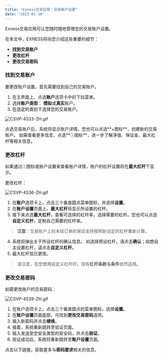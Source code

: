 ```yaml
---
title: "Exness交易应用：交易账户设置"
date: "2023-01-10"
---
```


Exness交易应用可让您随时随地管理您的交易账户设置。

在本文中，EXNESS将向您介绍这些重要的细节：

- **找到交易账户**
- **更改杠杆**
- **更改交易密码**

### 找到交易账户

要更改账户设置，首先需要找到自己的交易账户。

1. 在主界面上，点选**账户**选项卡中的下拉菜单。
2. 选择**账户类型**： **模拟**或**真实**账户。
3. 在选定的类别下选择您的交易账户。

![CSVP-4533-ZH.gif](https://get.exness.help/hc/article_attachments/6383969685148)

点选交易账户后，系统将显示账户详情。您也可以点选**+图标**，创建新的交易账户。 如需查看更多信息，点选**ⓘ图标**，进一步了解净值、保证金、最大杠杆等相关信息。

### 更改杠杆

如果通过ⓘ图标或账户设置来查看账户详情，账户的杠杆设置将在**最大杠杆**下显示。

更改杠杆：

![CSVP-4536-ZH.gif](https://get.exness.help/hc/article_attachments/6384015127324)

1. 在**账户**选项卡上，点击三个垂直圆点菜单图标，并选择**设置**。
2. 在**账户设置**页面上，**最大杠杆**将显示所设置的杠杆。
3. 接下来点选**最大杠杆**，查看可选择的杠杆率，选择需要的杠杆。您也可以点选**自定义杠杆**，定制自己需要的杠杆率。

> **注意**：交易账户上的未结订单的保证金将按照新设定的杠杆重新计算。

4. 系统将弹出关于所设杠杆的确认信息。 如选择预设杠杆，请点击**确认**；如想自主设置杠杆，请点击**自定义杠杆**。
5. 最大杠杆现已更改。

> 请注意，在您使用自定义杠杆时，现有**杠杆条款与条件**依然适用。

### 更改交易密码

如需更改账户的交易密码：

![CSVP-4539-ZH.gif](https://get.exness.help/hc/article_attachments/6393164451484)

1. 在账户选项卡上，点击三个垂直圆点的菜单图标，选择**设置**。
2. 在**账户设置**页面底部，可找到**更改交易密码**选项。
3. 输入新密码并点击**继续**。
4. 接着，系统重新跳转至验证页面。
5. 输入发送至您安全类型的安全码，并点击**验证**。
6. 验证成功后，系统将重新跳转至**账户设置**页面。

点击以下链接，获取更多与**密码要求**相关的信息。
